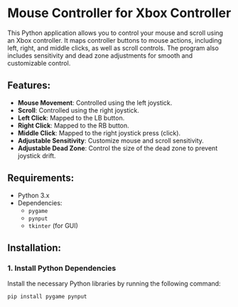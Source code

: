 # Mouse Controller for Xbox Controller

This Python application allows you to control your mouse and scroll using an Xbox controller. It maps controller buttons to mouse actions, including left, right, and middle clicks, as well as scroll controls. The program also includes sensitivity and dead zone adjustments for smooth and customizable control.

## Features:
- **Mouse Movement**: Controlled using the left joystick.
- **Scroll**: Controlled using the right joystick.
- **Left Click**: Mapped to the LB button.
- **Right Click**: Mapped to the RB button.
- **Middle Click**: Mapped to the right joystick press (click).
- **Adjustable Sensitivity**: Customize mouse and scroll sensitivity.
- **Adjustable Dead Zone**: Control the size of the dead zone to prevent joystick drift.

## Requirements:
- Python 3.x
- Dependencies:
  - `pygame`
  - `pynput`
  - `tkinter` (for GUI)

## Installation:

### 1. Install Python Dependencies
Install the necessary Python libraries by running the following command:

```bash
pip install pygame pynput
